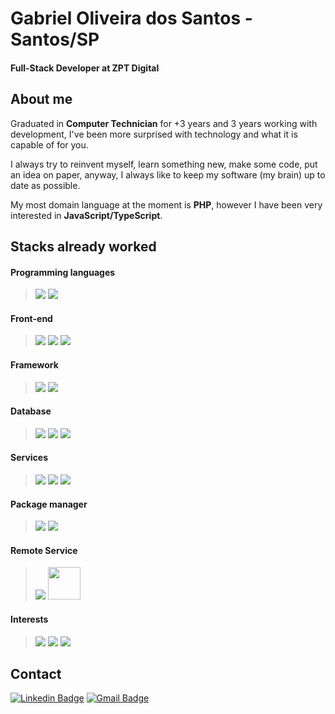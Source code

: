 
# Gabriel Oliveira dos Santos - Santos/SP

#### Full-Stack Developer at ZPT Digital

## About me

Graduated in **Computer Technician** for +3 years and 3 years working with development, I've been more surprised with technology and what it is capable of for you.

I always try to reinvent myself, learn something new, make some code, put an idea on paper, anyway, I always like to keep my software (my brain) up to date as possible.

My most domain language at the moment is **PHP**, however I have been very interested in **JavaScript/TypeScript**.

## Stacks already worked

#### Programming languages
> <img src="https://img.icons8.com/officel/58/000000/php-logo.png"/>
> <img src="https://img.icons8.com/color/58/000000/c-sharp-logo-2.png"/> 
#### Front-end
> <img src="https://img.icons8.com/color/58/000000/html-5--v1.png"/>
> <img src="https://img.icons8.com/color/58/000000/css3.png"/>
> <img src="https://img.icons8.com/color/58/000000/javascript.png"/>

#### Framework
> <img src="https://img.icons8.com/color/58/000000/symfony.png"/>
> <img src="https://img.icons8.com/fluent/58/000000/laravel.png"/>

#### Database
> <img src="https://img.icons8.com/color/58/000000/mysql-logo.png"/>
> <img src="https://img.icons8.com/color/58/000000/oracle-logo.png"/>
> <img src="https://img.icons8.com/color/48/000000/microsoft-sql-server.png"/>

#### Services
> <img src="https://img.icons8.com/fluent/58/000000/docker.png"/>
> <img src="https://img.icons8.com/color/58/000000/amazon-web-services.png"/>
> <img src="https://img.icons8.com/color/58/000000/git.png"/>

#### Package manager
> <img src="https://img.icons8.com/color/58/000000/npm.png"/>
> <img src="https://img.icons8.com/windows/58/000000/yarn-logo.png"/>

#### Remote Service
> <img src="https://img.icons8.com/material-sharp/58/000000/github.png"/>
> <img src="https://cdn.iconscout.com/icon/free/png-512/bitbucket-3521305-2944724.png" width="52">

#### Interests
> <img src="https://img.icons8.com/color/58/000000/nodejs.png"/>
> <img src="https://img.icons8.com/color/58/000000/react-native.png"/>
> <img src="https://img.icons8.com/color/58/000000/typescript.png"/>

## Contact
[![Linkedin Badge](https://img.shields.io/badge/-Gabriel%20Oliveira-blue?style=flat-square&logo=Linkedin&logoColor=white&link=https://www.linkedin.com/in/gabriel-oliveira-b6353a16b/)](https://www.linkedin.com/in/gabriel-oliveira-b6353a16b/) 
[![Gmail Badge](https://img.shields.io/badge/-oldsgabriel@gmail.com-red?style=flat-square&logo=Gmail&logoColor=white&link=mailto:oldsgabriel@gmail.com)](mailto:oldsgabriel@gmail.com)
